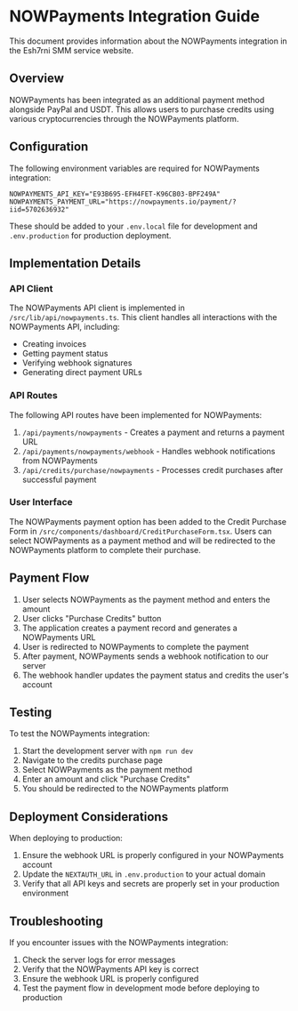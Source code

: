 # NOWPayments Integration Guide

This document provides information about the NOWPayments integration in the Esh7rni SMM service website.

## Overview

NOWPayments has been integrated as an additional payment method alongside PayPal and USDT. This allows users to purchase credits using various cryptocurrencies through the NOWPayments platform.

## Configuration

The following environment variables are required for NOWPayments integration:

```
NOWPAYMENTS_API_KEY="E93B695-EFH4FET-K96CB03-BPF249A"
NOWPAYMENTS_PAYMENT_URL="https://nowpayments.io/payment/?iid=5702636932"
```

These should be added to your `.env.local` file for development and `.env.production` for production deployment.

## Implementation Details

### API Client

The NOWPayments API client is implemented in `/src/lib/api/nowpayments.ts`. This client handles all interactions with the NOWPayments API, including:

- Creating invoices
- Getting payment status
- Verifying webhook signatures
- Generating direct payment URLs

### API Routes

The following API routes have been implemented for NOWPayments:

1. `/api/payments/nowpayments` - Creates a payment and returns a payment URL
2. `/api/payments/nowpayments/webhook` - Handles webhook notifications from NOWPayments
3. `/api/credits/purchase/nowpayments` - Processes credit purchases after successful payment

### User Interface

The NOWPayments payment option has been added to the Credit Purchase Form in `/src/components/dashboard/CreditPurchaseForm.tsx`. Users can select NOWPayments as a payment method and will be redirected to the NOWPayments platform to complete their purchase.

## Payment Flow

1. User selects NOWPayments as the payment method and enters the amount
2. User clicks "Purchase Credits" button
3. The application creates a payment record and generates a NOWPayments URL
4. User is redirected to NOWPayments to complete the payment
5. After payment, NOWPayments sends a webhook notification to our server
6. The webhook handler updates the payment status and credits the user's account

## Testing

To test the NOWPayments integration:

1. Start the development server with `npm run dev`
2. Navigate to the credits purchase page
3. Select NOWPayments as the payment method
4. Enter an amount and click "Purchase Credits"
5. You should be redirected to the NOWPayments platform

## Deployment Considerations

When deploying to production:

1. Ensure the webhook URL is properly configured in your NOWPayments account
2. Update the `NEXTAUTH_URL` in `.env.production` to your actual domain
3. Verify that all API keys and secrets are properly set in your production environment

## Troubleshooting

If you encounter issues with the NOWPayments integration:

1. Check the server logs for error messages
2. Verify that the NOWPayments API key is correct
3. Ensure the webhook URL is properly configured
4. Test the payment flow in development mode before deploying to production
